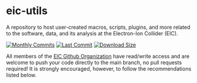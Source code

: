 # eic-utils

A repository to host user-created macros, scripts, plugins, and more related to the software, data, and its analysis at the Electron-Ion Collider (EIC).

[![Monthly Commits](https://img.shields.io/github/commit-activity/m/eic/eic-utils.svg)](https://github.com/eic/eic-utils/commits/main)
[![Last Commit](https://img.shields.io/github/last-commit/eic/eic-utils.svg)](https://github.com/eic/eic/eic-utils/commits/main)
[![Download Size](https://img.shields.io/github/languages/code-size/eic/eic-utils.svg)](https://github.com/eic/eic-utils/archive/main.zip)

All members of the [EIC Github Organization](https://github.com/eic) have read/write access and are welcome to push your
code directly to the main branch, no pull requests required!  It is strongly encouraged, however, to follow the recommendations
listed below.
